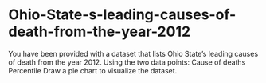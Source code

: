 # Ohio-State-s-leading-causes-of-death-from-the-year-2012
You have been provided with a dataset that lists Ohio State’s leading causes of death from the year 2012. Using the two data points:  Cause of deaths  Percentile  Draw a pie chart to visualize the dataset.
